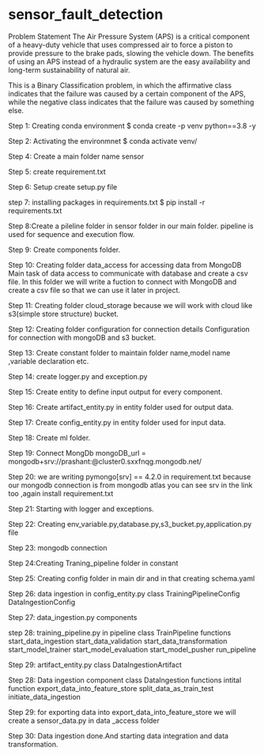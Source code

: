 # sensor_fault_detection
Problem Statement
The Air Pressure System (APS) is a critical component of a heavy-duty vehicle that uses compressed air to force a piston to provide pressure to the brake pads, slowing the vehicle down. The benefits of using an APS instead of a hydraulic system are the easy availability and long-term sustainability of natural air.

This is a Binary Classification problem, in which the affirmative class indicates that the failure was caused by a certain component of the APS, while the negative class indicates that the failure was caused by something else.


Step 1: Creating conda environment 
$ conda create -p venv python==3.8 -y

Step 2: Activating the environmnet 
$ conda activate venv/

Step 4: Create a main folder name sensor 

Step 5: create requirement.txt

Step 6: Setup 
create setup.py file 

step 7: installing packages in requirements.txt
$ pip install -r requirements.txt

Step 8:Create a pileline folder in sensor folder in our main folder.
pipeline is used for sequence and execution flow.

Step 9: Create components folder.

Step 10: Creating folder data_access for accessing data from MongoDB
Main task of data access to communicate with database and create a csv file.
In this folder we will write a fuction to connect with MongoDB and create a csv file so that we can use it later in project.

Step 11: Creating folder cloud_storage because we will work with cloud like s3(simple store structure) bucket.

Step 12: Creating folder configuration for connection details 
Configuration for connection with mongoDB and s3 bucket.

Step 13: Create constant folder to maintain folder name,model name ,variable declaration etc.

Step 14: create logger.py and exception.py

Step 15: Create entity to define input output for every component.

Step 16: Create artifact_entity.py in entity folder used for output data.

Step 17: Create config_entity.py in entity folder used for input data.

Step 18: Create ml folder.  

Step 19: Connect MongDb 
mongoDB_url  = mongodb+srv://prashant:<password>@cluster0.sxxfnqg.mongodb.net/

Step 20: we are writing pymongo[srv] == 4.2.0 in requirement.txt because our mongodb connection  is from mongodb atlas you can 
see srv in the link too ,again install requirement.txt


Step 21: Starting with logger and exceptions.

Step 22: Creating env_variable.py,database.py,s3_bucket.py,application.py file 

Step 23: mongodb connection 

Step 24:Creating Traning_pipeline folder in constant  

Step 25: Creating config folder in main dir and in that creating schema.yaml

Step 26: data ingestion in config_entity.py
class
TrainingPipelineConfig
DataIngestionConfig


Step 27: data_ingestion.py components

step 28: training_pipeline.py in pipeline
class
TrainPipeline
    functions 
    start_data_ingestion
    start_data_validation
    start_data_transformation
    start_model_trainer
    start_model_evaluation
    start_model_pusher
    run_pipeline

Step 29: artifact_entity.py
class
DataIngestionArtifact

Step 28: Data ingestion component
class
DataIngestion
    functions 
    intital function 
    export_data_into_feature_store
    split_data_as_train_test
    initiate_data_ingestion

Step 29: for exporting data into export_data_into_feature_store we will create a sensor_data.py in data _access folder

Step 30: Data ingestion done.And starting data integration and data transformation.